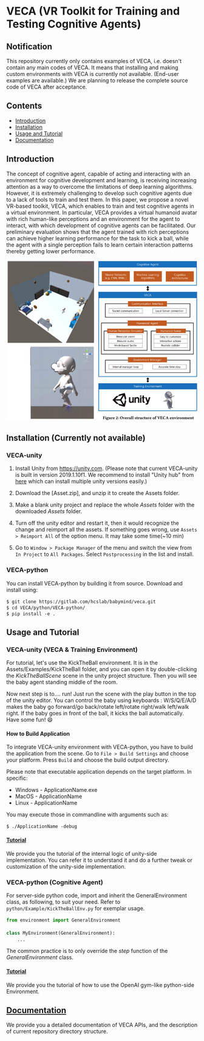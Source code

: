 # VECA (VR Toolkit for Training and Testing Cognitive Agents)

## Notification

This repository currently only contains examples of VECA, i.e. doesn't contain any main codes of VECA.
It means that installing and making custom environments with VECA is currently not available. (End-user examples are available.)
We are planning to release the complete source code of VECA after acceptance.

## Contents

<!--
In-document header reference should be preceded with hashtag, then each alphabets lower cased, and each space substituted as hyphen(-). Header should not include characters other than alphabet or number.
-->

* [Introduction](#introduction)
* [Installation](#installation)
* [Usage and Tutorial](#usage-and-tutorial)
* [Documentation](#documentation)


## Introduction

The concept of cognitive agent, capable of acting and interacting with an environment for cognitive development and learning, is receiving increasing attention as a way to overcome the limitations of deep learning algorithms.
However, it is extremely challenging to develop such cognitive agents due to a lack of tools to train and test them. 
In this paper, we propose a novel VR-based toolkit, VECA, which enables to train and test cognitive agents in a virtual environment. 
In particular, VECA provides a virtual humanoid avatar with rich human-like perceptions and an environment for the agent to interact, with which development of cognitive agents can be facilitated. 
Our preliminary evaluation shows that the agent trained with rich perceptions can achieve higher learning performance for the task to kick a ball, while the agent with a single perception fails to learn certain interaction patterns thereby getting lower performance. 

<img src="VECA_SYSTEM.png" alt="system_diagram" width="600"/>

## Installation (Currently not available)

### VECA-unity

1. Install Unity from https://unity.com. (Please note that current VECA-unity is built in version 2019.1.10f1. We recommend to install "Unity hub" from [here](https://unity3d.com/get-unity/download) which can install multiple unity versions easily.)

2. Download the [Asset.zip], and unzip it to create the Assets folder. 
 
3. Make a blank unity project and replace the whole *Assets* folder with the downloaded *Assets* folder. 

4. Turn off the unity editor and restart it, then it would recognize the change and reimport all the assets. If something goes wrong, use `Assets > Reimport All` of the option menu. It may take some time(~10 min)

4. Go to  `Window > Package Manager`  of the menu and switch the view from  `In Project`  to  `All Packages`. Select `Postprocessing` in the list and install. 

### VECA-python

You can install VECA-python by building it from source. Download and install using:


```console
$ git clone https://gitlab.com/hcslab/babymind/veca.git
$ cd VECA/python/VECA-python/
$ pip install -e .

```

## Usage and Tutorial


### VECA-unity (VECA & Training Environment)

For tutorial, let's use the KickTheBall environment. 
It is in the Assets/Examples/KickTheBall folder, 
and you can open it by double-clicking the *KickTheBallScene* scene in the unity project structure. 
Then you will see the baby agent standing middle of the room.

Now next step is to.... run! 
Just run the scene with the play button in the top of the unity editor. 
You can control the baby using keyboards : 
W/S/Q/E/A/D makes the baby go forward/go back/rotate left/rotate right/walk left/walk right. 
If the baby goes in front of the ball, it kicks the ball automatically. 
Have some fun! :smile:

#### How to Build Application

To integrate VECA-unity environment with VECA-python, you have to build the application from the scene. 
Go to `File > Build Settings` and choose your platform. Press `Build` and choose the build output directory. 

Please note that executable application depends on the target platform. In specific:

* Windows - ApplicationName.exe 
* MacOS - ApplicationName
* Linux - ApplicationName

You may execute those in commandline with arguments such as:

```console
$ ./ApplicationName -debug
```

#### [Tutorial](unity/tutorial.md)

We provide you the tutorial of the internal logic of unity-side implementation.
You can refer it to understand it and do a further tweak or customization of the unity-side implementation.

### VECA-python (Cognitive Agent)

For server-side python code, import and inherit the GeneralEnvironment class, as following, to suit your need. Refer to `python/Example/KickTheBallEnv.py` for exemplar usage.

```python
from environment import GeneralEnvironment

class MyEnvironment(GeneralEnvironment):
    ...
```

The common practice is to only override the *step* function of the *GeneralEnvironment* class.

#### [Tutorial](python/tutorial.md)

We provide you the tutorial of how to use the OpenAI gym-like python-side Environment.



## [Documentation](documentation.md)

We provide you a detailed documentation of VECA APIs, and the description of current repository directory structure.
